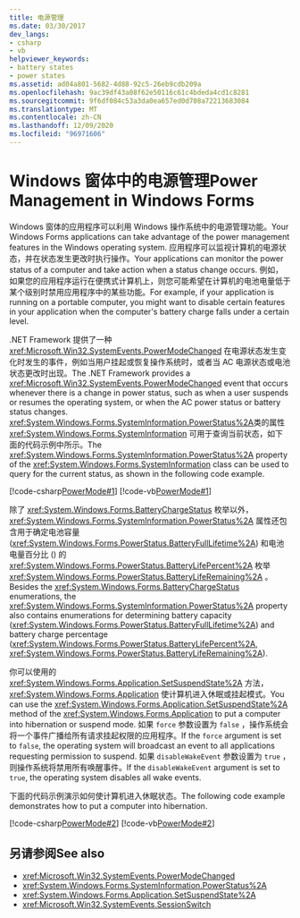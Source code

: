 ```yaml
---
title: 电源管理
ms.date: 03/30/2017
dev_langs:
- csharp
- vb
helpviewer_keywords:
- battery states
- power states
ms.assetid: ad04a801-5682-4d88-92c5-26eb9cdb209a
ms.openlocfilehash: 9ac39df43a08f62e50116c61c4bdeda4cd1c8281
ms.sourcegitcommit: 9f6df084c53a3da0ea657ed0d708a72213683084
ms.translationtype: MT
ms.contentlocale: zh-CN
ms.lasthandoff: 12/09/2020
ms.locfileid: "96971606"
---
```

# <a name="power-management-in-windows-forms"></a><span data-ttu-id="ecafb-102">Windows 窗体中的电源管理</span><span class="sxs-lookup"><span data-stu-id="ecafb-102">Power Management in Windows Forms</span></span>
<span data-ttu-id="ecafb-103">Windows 窗体的应用程序可以利用 Windows 操作系统中的电源管理功能。</span><span class="sxs-lookup"><span data-stu-id="ecafb-103">Your Windows Forms applications can take advantage of the power management features in the Windows operating system.</span></span> <span data-ttu-id="ecafb-104">应用程序可以监视计算机的电源状态，并在状态发生更改时执行操作。</span><span class="sxs-lookup"><span data-stu-id="ecafb-104">Your applications can monitor the power status of a computer and take action when a status change occurs.</span></span> <span data-ttu-id="ecafb-105">例如，如果您的应用程序运行在便携式计算机上，则您可能希望在计算机的电池电量低于某个级别时禁用应用程序中的某些功能。</span><span class="sxs-lookup"><span data-stu-id="ecafb-105">For example, if your application is running on a portable computer, you might want to disable certain features in your application when the computer's battery charge falls under a certain level.</span></span>  
  
 <span data-ttu-id="ecafb-106">.NET Framework 提供了一种 <xref:Microsoft.Win32.SystemEvents.PowerModeChanged> 在电源状态发生变化时发生的事件，例如当用户挂起或恢复操作系统时，或者当 AC 电源状态或电池状态更改时出现。</span><span class="sxs-lookup"><span data-stu-id="ecafb-106">The .NET Framework provides a <xref:Microsoft.Win32.SystemEvents.PowerModeChanged> event that occurs whenever there is a change in power status, such as when a user suspends or resumes the operating system, or when the AC power status or battery status changes.</span></span> <span data-ttu-id="ecafb-107"><xref:System.Windows.Forms.SystemInformation.PowerStatus%2A>类的属性 <xref:System.Windows.Forms.SystemInformation> 可用于查询当前状态，如下面的代码示例中所示。</span><span class="sxs-lookup"><span data-stu-id="ecafb-107">The <xref:System.Windows.Forms.SystemInformation.PowerStatus%2A> property of the <xref:System.Windows.Forms.SystemInformation> class can be used to query for the current status, as shown in the following code example.</span></span>  
  
 [!code-csharp[PowerMode#1](~/samples/snippets/csharp/VS_Snippets_Winforms/powermode/cs/form1.cs#1)]
 [!code-vb[PowerMode#1](~/samples/snippets/visualbasic/VS_Snippets_Winforms/powermode/vb/form1.vb#1)]  
  
 <span data-ttu-id="ecafb-108">除了 <xref:System.Windows.Forms.BatteryChargeStatus> 枚举以外， <xref:System.Windows.Forms.SystemInformation.PowerStatus%2A> 属性还包含用于确定电池容量 (<xref:System.Windows.Forms.PowerStatus.BatteryFullLifetime%2A>) 和电池电量百分比 () 的 <xref:System.Windows.Forms.PowerStatus.BatteryLifePercent%2A> 枚举 <xref:System.Windows.Forms.PowerStatus.BatteryLifeRemaining%2A> 。</span><span class="sxs-lookup"><span data-stu-id="ecafb-108">Besides the <xref:System.Windows.Forms.BatteryChargeStatus> enumerations, the <xref:System.Windows.Forms.SystemInformation.PowerStatus%2A> property also contains enumerations for determining battery capacity (<xref:System.Windows.Forms.PowerStatus.BatteryFullLifetime%2A>) and battery charge percentage (<xref:System.Windows.Forms.PowerStatus.BatteryLifePercent%2A>, <xref:System.Windows.Forms.PowerStatus.BatteryLifeRemaining%2A>).</span></span>  
  
 <span data-ttu-id="ecafb-109">你可以使用的 <xref:System.Windows.Forms.Application.SetSuspendState%2A> 方法， <xref:System.Windows.Forms.Application> 使计算机进入休眠或挂起模式。</span><span class="sxs-lookup"><span data-stu-id="ecafb-109">You can use the <xref:System.Windows.Forms.Application.SetSuspendState%2A> method of the <xref:System.Windows.Forms.Application> to put a computer into hibernation or suspend mode.</span></span> <span data-ttu-id="ecafb-110">如果 `force` 参数设置为 `false` ，操作系统会将一个事件广播给所有请求挂起权限的应用程序。</span><span class="sxs-lookup"><span data-stu-id="ecafb-110">If the `force` argument is set to `false`, the operating system will broadcast an event to all applications requesting permission to suspend.</span></span> <span data-ttu-id="ecafb-111">如果 `disableWakeEvent` 参数设置为 `true` ，则操作系统将禁用所有唤醒事件。</span><span class="sxs-lookup"><span data-stu-id="ecafb-111">If the `disableWakeEvent` argument is set to `true`, the operating system disables all wake events.</span></span>  
  
 <span data-ttu-id="ecafb-112">下面的代码示例演示如何使计算机进入休眠状态。</span><span class="sxs-lookup"><span data-stu-id="ecafb-112">The following code example demonstrates how to put a computer into hibernation.</span></span>  
  
 [!code-csharp[PowerMode#2](~/samples/snippets/csharp/VS_Snippets_Winforms/powermode/cs/form1.cs#2)]
 [!code-vb[PowerMode#2](~/samples/snippets/visualbasic/VS_Snippets_Winforms/powermode/vb/form1.vb#2)]  
  
## <a name="see-also"></a><span data-ttu-id="ecafb-113">另请参阅</span><span class="sxs-lookup"><span data-stu-id="ecafb-113">See also</span></span>

- <xref:Microsoft.Win32.SystemEvents.PowerModeChanged>
- <xref:System.Windows.Forms.SystemInformation.PowerStatus%2A>
- <xref:System.Windows.Forms.Application.SetSuspendState%2A>
- <xref:Microsoft.Win32.SystemEvents.SessionSwitch>
